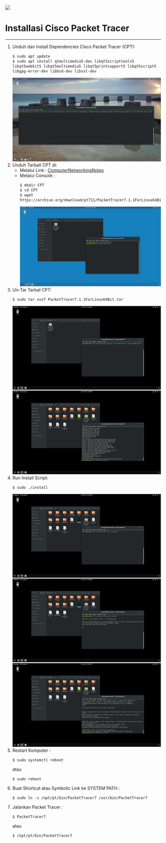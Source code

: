 ![](https://raw.githubusercontent.com/wowotek/Kuliah/master/Semester%204/Jarkom/Tugas%201/Logo.png)
# Installasi Cisco Packet Tracer
---

1. Unduh dan Install Dependencies Cisco Packet Tracer (CPT):
    ```
    $ sudo apt update
    $ sudo apt install qtmultimedia5-dev libqt5scripttools5 libqt5webkit5 libqt5multimedia5 libqt5printsupport5 libqt5script5 libgpg-error-dev libbsd-dev libssl-dev
    ```
    ![](https://raw.githubusercontent.com/wowotek/Kuliah/master/Semester%204/Jarkom/Tugas%201/Installasi/apt.png)
2. Unduh Tarball CPT di:
    - Melalui Link :
      [ComputerNetworkingNotes](https://archive.org/download/pt711/PacketTracer7.1.1ForLinux64Bit.tar)
    - Melalui Console :
        ```
        $ mkdir CPT
        $ cd CPT
        $ wget https://archive.org/download/pt711/PacketTracer7.1.1ForLinux64Bit.tar
        ```
        ![](https://raw.githubusercontent.com/wowotek/Kuliah/master/Semester%204/Jarkom/Tugas%201/Installasi/1.0.png)
3. Un-Tar Tarbal CPT:
    ```
    $ sudo tar xvzf PacketTracer7.1.1ForLinux64Bit.tar
    ```
    ![](https://raw.githubusercontent.com/wowotek/Kuliah/master/Semester%204/Jarkom/Tugas%201/Installasi/2.0.png)
    ![](https://raw.githubusercontent.com/wowotek/Kuliah/master/Semester%204/Jarkom/Tugas%201/Installasi/2.1.png)
4. Run Install Script:
    ```
    $ sudo ./install
    ```
    ![](https://raw.githubusercontent.com/wowotek/Kuliah/master/Semester%204/Jarkom/Tugas%201/Installasi/3.0.png)
    ![](https://raw.githubusercontent.com/wowotek/Kuliah/master/Semester%204/Jarkom/Tugas%201/Installasi/3.1.png)
    ![](https://raw.githubusercontent.com/wowotek/Kuliah/master/Semester%204/Jarkom/Tugas%201/Installasi/FINAL.png)
5. Restart Komputer :
    ```
    $ sudo systemctl reboot
    ```
    atau
    ```
    $ sudo reboot
    ```
7. Buat Shortcut atau Symbolic Link ke SYSTEM PATH :
    ```
    $ sudo ln -s /opt/pt/bin/PacketTracer7 /usr/bin/PacketTracer7
    ```
6. Jalankan Packet Tracer :
    ```
    $ PacketTracer7
    ```
    atau
    ```
    $ /opt/pt/bin/PacketTracer7
    ```
